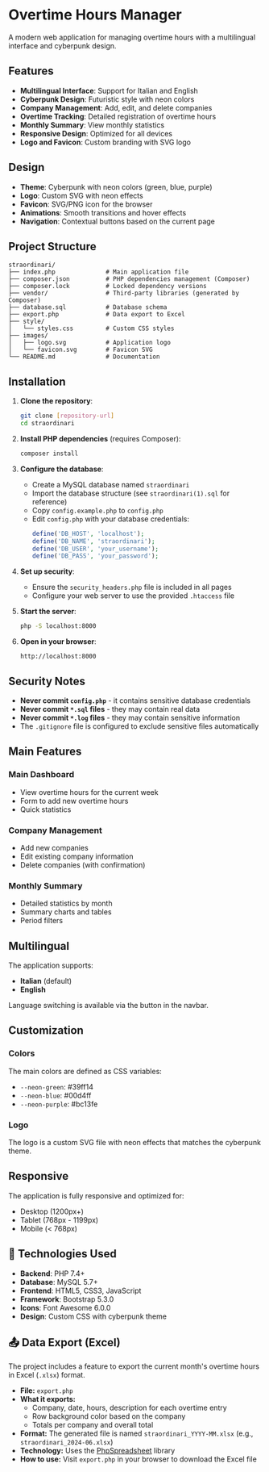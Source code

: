 # Overtime Hours Manager

A modern web application for managing overtime hours with a multilingual interface and cyberpunk design.

## Features

- **Multilingual Interface**: Support for Italian and English
- **Cyberpunk Design**: Futuristic style with neon colors
- **Company Management**: Add, edit, and delete companies
- **Overtime Tracking**: Detailed registration of overtime hours
- **Monthly Summary**: View monthly statistics
- **Responsive Design**: Optimized for all devices
- **Logo and Favicon**: Custom branding with SVG logo

## Design

- **Theme**: Cyberpunk with neon colors (green, blue, purple)
- **Logo**: Custom SVG with neon effects
- **Favicon**: SVG/PNG icon for the browser
- **Animations**: Smooth transitions and hover effects
- **Navigation**: Contextual buttons based on the current page

## Project Structure

```
straordinari/
├── index.php              # Main application file
├── composer.json          # PHP dependencies management (Composer)
├── composer.lock          # Locked dependency versions
├── vendor/                # Third-party libraries (generated by Composer)
├── database.sql           # Database schema
├── export.php             # Data export to Excel
├── style/
│   └── styles.css         # Custom CSS styles
├── images/
│   ├── logo.svg           # Application logo
│   └── favicon.svg        # Favicon SVG
└── README.md              # Documentation
```

## Installation

1. **Clone the repository**:
   ```bash
   git clone [repository-url]
   cd straordinari
   ```

2. **Install PHP dependencies** (requires Composer):
   ```bash
   composer install
   ```

3. **Configure the database**:
   - Create a MySQL database named `straordinari`
   - Import the database structure (see `straordinari(1).sql` for reference)
   - Copy `config.example.php` to `config.php`
   - Edit `config.php` with your database credentials:
     ```php
     define('DB_HOST', 'localhost');
     define('DB_NAME', 'straordinari');
     define('DB_USER', 'your_username');
     define('DB_PASS', 'your_password');
     ```

4. **Set up security**:
   - Ensure the `security_headers.php` file is included in all pages
   - Configure your web server to use the provided `.htaccess` file

5. **Start the server**:
   ```bash
   php -S localhost:8000
   ```

6. **Open in your browser**:
   ```
   http://localhost:8000
   ```

## Security Notes

- **Never commit `config.php`** - it contains sensitive database credentials
- **Never commit `*.sql` files** - they may contain real data
- **Never commit `*.log` files** - they may contain sensitive information
- The `.gitignore` file is configured to exclude sensitive files automatically

## Main Features

### Main Dashboard
- View overtime hours for the current week
- Form to add new overtime hours
- Quick statistics

### Company Management
- Add new companies
- Edit existing company information
- Delete companies (with confirmation)

### Monthly Summary
- Detailed statistics by month
- Summary charts and tables
- Period filters

## Multilingual

The application supports:
- **Italian** (default)
- **English**

Language switching is available via the button in the navbar.

## Customization

### Colors
The main colors are defined as CSS variables:
- `--neon-green`: #39ff14
- `--neon-blue`: #00d4ff
- `--neon-purple`: #bc13fe

### Logo
The logo is a custom SVG file with neon effects that matches the cyberpunk theme.

## Responsive

The application is fully responsive and optimized for:
- Desktop (1200px+)
- Tablet (768px - 1199px)
- Mobile (< 768px)

## 🔧 Technologies Used

- **Backend**: PHP 7.4+
- **Database**: MySQL 5.7+
- **Frontend**: HTML5, CSS3, JavaScript
- **Framework**: Bootstrap 5.3.0
- **Icons**: Font Awesome 6.0.0
- **Design**: Custom CSS with cyberpunk theme

## 📤 Data Export (Excel)

The project includes a feature to export the current month's overtime hours in Excel (`.xlsx`) format.

- **File:** `export.php`
- **What it exports:**
  - Company, date, hours, description for each overtime entry
  - Row background color based on the company
  - Totals per company and overall total
- **Format:** The generated file is named `straordinari_YYYY-MM.xlsx` (e.g., `straordinari_2024-06.xlsx`)
- **Technology:** Uses the [PhpSpreadsheet](https://phpspreadsheet.readthedocs.io/) library
- **How to use:** Visit `export.php` in your browser to download the Excel file

